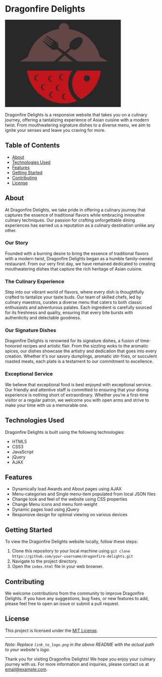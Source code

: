 # Dragonfire Delights

![Dragonfire Delights Logo](images/123.png)

Dragonfire Delights is a responsive website that takes you on a culinary journey, offering a tantalizing experience of Asian cuisine with a modern twist. From mouthwatering signature dishes to a diverse menu, we aim to ignite your senses and leave you craving for more.

## Table of Contents

- [About](#about)
- [Technologies Used](#technologies-used)
- [Features](#features)
- [Getting Started](#getting-started)
- [Contributing](#contributing)
- [License](#license)

## About

At Dragonfire Delights, we take pride in offering a culinary journey that captures the essence of traditional flavors while embracing innovative culinary techniques. Our passion for crafting unforgettable dining experiences has earned us a reputation as a culinary destination unlike any other.

### Our Story

Founded with a burning desire to bring the essence of traditional flavors with a modern twist, Dragonfire Delights began as a humble family-owned restaurant. From our very first day, we have remained dedicated to creating mouthwatering dishes that capture the rich heritage of Asian cuisine.

### The Culinary Experience

Step into our vibrant world of flavors, where every dish is thoughtfully crafted to tantalize your taste buds. Our team of skilled chefs, led by culinary maestros, curates a diverse menu that caters to both classic enthusiasts and adventurous palates. Each ingredient is carefully sourced for its freshness and quality, ensuring that every bite bursts with authenticity and delectable goodness.

### Our Signature Dishes

Dragonfire Delights is renowned for its signature dishes, a fusion of time-honored recipes and artistic flair. From the sizzling woks to the aromatic spices, our dishes showcase the artistry and dedication that goes into every creation. Whether it's our savory dumplings, aromatic stir-fries, or succulent roasted meats, each plate is a testament to our commitment to excellence.

### Exceptional Service

We believe that exceptional food is best enjoyed with exceptional service. Our friendly and attentive staff is committed to ensuring that your dining experience is nothing short of extraordinary. Whether you're a first-time visitor or a regular patron, we welcome you with open arms and strive to make your time with us a memorable one.

## Technologies Used

Dragonfire Delights is built using the following technologies:

- HTML5
- CSS3
- JavaScript
- jQuery
- AJAX

## Features

- Dynamically load Awards and About pages using AJAX
- Menu-categories and Single menu-item populated from local JSON files
- Change look and feel of the website using CSS properties
- Change Menu icons and menu font-weight
- Dynamic pages load using jQuery
- Responsive design for optimal viewing on various devices

## Getting Started

To view the Dragonfire Delights website locally, follow these steps:

1. Clone this repository to your local machine using `git clone https://github.com/your-username/dragonfire-delights.git`
2. Navigate to the project directory.
3. Open the `index.html` file in your web browser.

## Contributing

We welcome contributions from the community to improve Dragonfire Delights. If you have any suggestions, bug fixes, or new features to add, please feel free to open an issue or submit a pull request.

## License

This project is licensed under the [MIT License](LICENSE).

---

*Note: Replace `link_to_logo.png` in the above README with the actual path to your website's logo.*

Thank you for visiting Dragonfire Delights! We hope you enjoy your culinary journey with us. For more information and inquiries, please contact us at [email@example.com](mailto:email@example.com).
